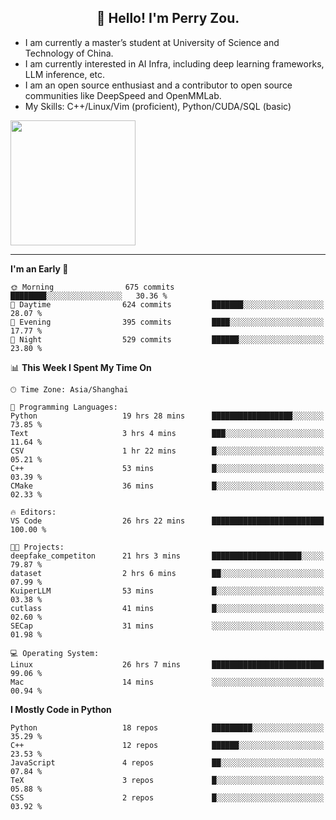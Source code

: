 <h2 align="center">👋 Hello! I'm Perry Zou.</h2>

- I am currently a master’s student at University of Science and Technology of China.
- I am currently interested in AI Infra, including deep learning frameworks, LLM inference, etc.
- I am an open source enthusiast and a contributor to open source communities like DeepSpeed and OpenMMLab.
- My Skills: C++/Linux/Vim (proficient), Python/CUDA/SQL (basic)

<img height=200 align="center" src="https://github-readme-stats.vercel.app/api?username=zonepg" />

-------

<!--START_SECTION:waka-->
**I'm an Early 🐤** 

```text
🌞 Morning                675 commits         ████████░░░░░░░░░░░░░░░░░   30.36 % 
🌆 Daytime                624 commits         ███████░░░░░░░░░░░░░░░░░░   28.07 % 
🌃 Evening                395 commits         ████░░░░░░░░░░░░░░░░░░░░░   17.77 % 
🌙 Night                  529 commits         ██████░░░░░░░░░░░░░░░░░░░   23.80 % 
```


📊 **This Week I Spent My Time On** 

```text
🕑︎ Time Zone: Asia/Shanghai

💬 Programming Languages: 
Python                   19 hrs 28 mins      ██████████████████░░░░░░░   73.85 % 
Text                     3 hrs 4 mins        ███░░░░░░░░░░░░░░░░░░░░░░   11.64 % 
CSV                      1 hr 22 mins        █░░░░░░░░░░░░░░░░░░░░░░░░   05.21 % 
C++                      53 mins             █░░░░░░░░░░░░░░░░░░░░░░░░   03.39 % 
CMake                    36 mins             █░░░░░░░░░░░░░░░░░░░░░░░░   02.33 % 

🔥 Editors: 
VS Code                  26 hrs 22 mins      █████████████████████████   100.00 % 

🐱‍💻 Projects: 
deepfake_competiton      21 hrs 3 mins       ████████████████████░░░░░   79.87 % 
dataset                  2 hrs 6 mins        ██░░░░░░░░░░░░░░░░░░░░░░░   07.99 % 
KuiperLLM                53 mins             █░░░░░░░░░░░░░░░░░░░░░░░░   03.38 % 
cutlass                  41 mins             █░░░░░░░░░░░░░░░░░░░░░░░░   02.60 % 
SECap                    31 mins             ░░░░░░░░░░░░░░░░░░░░░░░░░   01.98 % 

💻 Operating System: 
Linux                    26 hrs 7 mins       █████████████████████████   99.06 % 
Mac                      14 mins             ░░░░░░░░░░░░░░░░░░░░░░░░░   00.94 % 
```

**I Mostly Code in Python** 

```text
Python                   18 repos            █████████░░░░░░░░░░░░░░░░   35.29 % 
C++                      12 repos            ██████░░░░░░░░░░░░░░░░░░░   23.53 % 
JavaScript               4 repos             ██░░░░░░░░░░░░░░░░░░░░░░░   07.84 % 
TeX                      3 repos             █░░░░░░░░░░░░░░░░░░░░░░░░   05.88 % 
CSS                      2 repos             █░░░░░░░░░░░░░░░░░░░░░░░░   03.92 % 
```




<!--END_SECTION:waka-->
